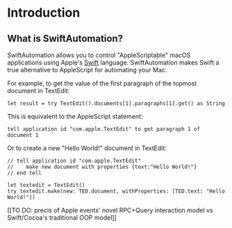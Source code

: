 # Introduction

## What is SwiftAutomation?

SwiftAutomation allows you to control "AppleScriptable" macOS applications using Apple's [Swift](https://swift.org/) language. SwiftAutomation makes Swift a true alternative to AppleScript for automating your Mac.

For example, to get the value of the first paragraph of the topmost document in TextEdit:

    let result = try TextEdit().documents[1].paragraphs[1].get() as String

This is equivalent to the AppleScript statement:

    tell application id "com.apple.TextEdit" to get paragraph 1 of document 1


Or to create a new "Hello World!" document in TextEdit:

    // tell application id "com.apple.TextEdit"
    //    make new document with properties {text:"Hello World!"}
    // end tell

    let textedit = TextEdit()
    try textedit.make(new: TED.document, withProperties: [TED.text: "Hello World!"])


[[TO DO: precis of Apple events' novel RPC+Query interaction model vs Swift/Cocoa's traditional OOP model]]
